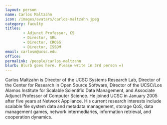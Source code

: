 ```yaml
---
layout: person
name: Carlos Maltzahn
icon: /images/avatars/carlos-maltzahn.jpeg
category: faculty
titles: 
        - Adjunct Professor, CS 
        - Director, SRL 
        - Director, CROSS 
        - Director, ISSDM
email: carlosm@ucsc.edu
office:
permalink: /people/carlos-maltzahn
blurb: Blurb goes here. Please write in 3rd person =)
---
```


Carlos Maltzahn is Director of the UCSC Systems Research Lab, Director of the Center for 
Research in Open Source Software, Director of the UCSC/Los Alamos Institute for Scalable 
Scientific Data Management, and Associate Adjunct Professor of Computer Science. 
He joined UCSC in January 2005 after five years at Network Appliance. His current research
interests include scalable file system data and metadata management, storage QoS, data 
management games, network intermediaries, information retrieval, and cooperation dynamics.
  